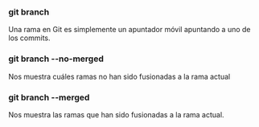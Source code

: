 ### git branch
Una rama en Git es simplemente un apuntador móvil apuntando a uno de los commits.

### git branch --no-merged
Nos muestra cuáles ramas no han sido fusionadas a la rama actual

### git branch --merged
Nos muestra las ramas que han sido fusionadas a la rama actual.

